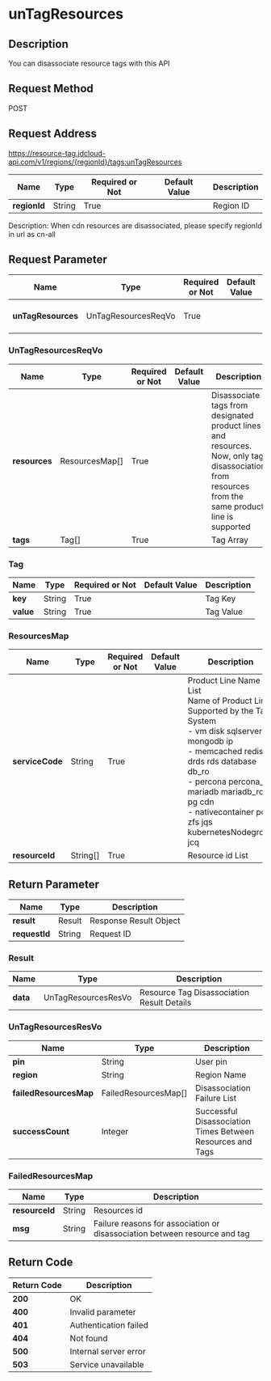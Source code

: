 # unTagResources


## Description
You can disassociate resource tags with this API<br/>



## Request Method
POST

## Request Address
https://resource-tag.jdcloud-api.com/v1/regions/{regionId}/tags:unTagResources

|Name|Type|Required or Not|Default Value|Description|
|---|---|---|---|---|
|**regionId**|String|True| |Region ID|

Description: When cdn resources are disassociated, please specify regionId in url as cn-all


## Request Parameter
|Name|Type|Required or Not|Default Value|Description|
|---|---|---|---|---|
|**unTagResources**|UnTagResourcesReqVo|True| |Disassociate tag parameter|

### UnTagResourcesReqVo
|Name|Type|Required or Not|Default Value|Description|
|---|---|---|---|---|
|**resources**|ResourcesMap[]|True| |Disassociate tags from designated product lines and resources. Now, only tag disassociation from resources from the same product line is supported|
|**tags**|Tag[]|True| |Tag Array|
### Tag
|Name|Type|Required or Not|Default Value|Description|
|---|---|---|---|---|
|**key**|String|True| |Tag Key|
|**value**|String|True| |Tag Value|
### ResourcesMap
|Name|Type|Required or Not|Default Value|Description|
|---|---|---|---|---|
|**serviceCode**|String|True| |Product Line Name List<br>Name of Product Line Supported by the Tag System<br>- vm               disk        sqlserver  es          mongodb               ip<br>- memcached        redis       drds       rds         database              db_ro<br>- percona          percona_ro  mariadb    mariadb_ro  pg                    cdn<br>- nativecontainer  pod         zfs        jqs         kubernetesNodegroup   jcq<br>|
|**resourceId**|String[]|True| |Resource id List|

## Return Parameter
|Name|Type|Description|
|---|---|---|
|**result**|Result|Response Result Object|
|**requestId**|String|Request ID|

### Result
|Name|Type|Description|
|---|---|---|
|**data**|UnTagResourcesResVo|Resource Tag Disassociation Result Details|
### UnTagResourcesResVo
|Name|Type|Description|
|---|---|---|
|**pin**|String|User pin|
|**region**|String|Region Name|
|**failedResourcesMap**|FailedResourcesMap[]|Disassociation Failure List|
|**successCount**|Integer|Successful Disassociation Times Between Resources and Tags|
### FailedResourcesMap
|Name|Type|Description|
|---|---|---|
|**resourceId**|String|Resources id|
|**msg**|String|Failure reasons for association or disassociation between resource and tag|

## Return Code
|Return Code|Description|
|---|---|
|**200**|OK|
|**400**|Invalid parameter|
|**401**|Authentication failed|
|**404**|Not found|
|**500**|Internal server error|
|**503**|Service unavailable|

